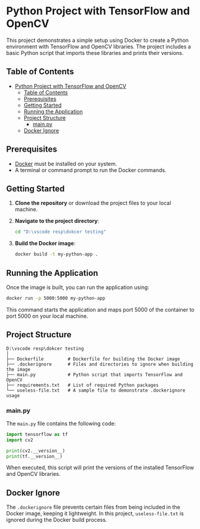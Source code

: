 # Python Project with TensorFlow and OpenCV

This project demonstrates a simple setup using Docker to create a Python environment with TensorFlow and OpenCV libraries. The project includes a basic Python script that imports these libraries and prints their versions.

## Table of Contents

- [Python Project with TensorFlow and OpenCV](#python-project-with-tensorflow-and-opencv)
  - [Table of Contents](#table-of-contents)
  - [Prerequisites](#prerequisites)
  - [Getting Started](#getting-started)
  - [Running the Application](#running-the-application)
  - [Project Structure](#project-structure)
    - [main.py](#mainpy)
  - [Docker Ignore](#docker-ignore)

## Prerequisites

- [Docker](https://www.docker.com/get-started) must be installed on your system.
- A terminal or command prompt to run the Docker commands.

## Getting Started

1. **Clone the repository** or download the project files to your local machine.

2. **Navigate to the project directory**:
   ```bash
   cd "D:\vscode resp\dokcer testing"
   ```

3. **Build the Docker image**:
   ```bash
   docker build -t my-python-app .
   ```

## Running the Application

Once the image is built, you can run the application using:

```bash
docker run -p 5000:5000 my-python-app
```

This command starts the application and maps port 5000 of the container to port 5000 on your local machine.

## Project Structure

```
D:\vscode resp\dokcer testing
│
├── Dockerfile         # Dockerfile for building the Docker image
├── .dockerignore      # Files and directories to ignore when building the image
├── main.py            # Python script that imports TensorFlow and OpenCV
├── requirements.txt   # List of required Python packages
└── useless-file.txt   # A sample file to demonstrate .dockerignore usage
```

### main.py

The `main.py` file contains the following code:

```python
import tensorflow as tf
import cv2

print(cv2.__version__)
print(tf.__version__)
```

When executed, this script will print the versions of the installed TensorFlow and OpenCV libraries.

## Docker Ignore

The `.dockerignore` file prevents certain files from being included in the Docker image, keeping it lightweight. In this project, `useless-file.txt` is ignored during the Docker build process.